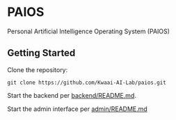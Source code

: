 # PAIOS

Personal Artificial Intelligence Operating System (PAIOS)

## Getting Started

Clone the repository:

    git clone https://github.com/Kwaai-AI-Lab/paios.git

Start the backend per [backend/README.md](backend/README.md).

Start the admin interface per [admin/README.md](admin/README.md)
